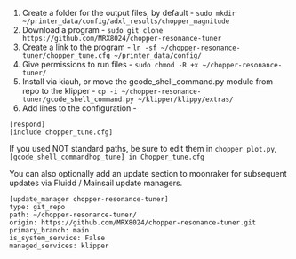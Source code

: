 1. Create a folder for the output files, by default - `sudo mkdir ~/printer_data/config/adxl_results/chopper_magnitude`
2. Download a program - `sudo git clone https://github.com/MRX8024/chopper-resonance-tuner`
3. Create a link to the program - `ln -sf ~/chopper-resonance-tuner/chopper_tune.cfg ~/printer_data/config/`
4. Give permissions to run files - `sudo chmod -R +x ~/chopper-resonance-tuner/`
5. Install via kiauh, or move the gcode_shell_command.py module from repo to the klipper - `cp -i ~/chopper-resonance-tuner/gcode_shell_command.py ~/klipper/klippy/extras/`
6. Add lines to the configuration -
```
[respond]
[include chopper_tune.cfg]
```
If you used NOT standard paths, be sure to edit them in `chopper_plot.py`, `[gcode_shell_commandhop_tune] in Chopper_tune.cfg`

You can also optionally add an update section to moonraker for subsequent updates via Fluidd / Mainsail update managers.
```
[update_manager chopper-resonance-tuner]
type: git_repo
path: ~/chopper-resonance-tuner/
origin: https://github.com/MRX8024/chopper-resonance-tuner.git
primary_branch: main
is_system_service: False
managed_services: klipper
```